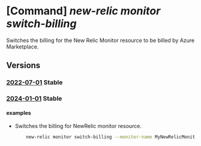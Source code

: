 # [Command] _new-relic monitor switch-billing_

Switches the billing for the New Relic Monitor resource to be billed by Azure Marketplace.

## Versions

### [2022-07-01](/Resources/mgmt-plane/L3N1YnNjcmlwdGlvbnMve30vcmVzb3VyY2Vncm91cHMve30vcHJvdmlkZXJzL25ld3JlbGljLm9ic2VydmFiaWxpdHkvbW9uaXRvcnMve30vc3dpdGNoYmlsbGluZw==/2022-07-01.xml) **Stable**

<!-- mgmt-plane /subscriptions/{}/resourcegroups/{}/providers/newrelic.observability/monitors/{}/switchbilling 2022-07-01 -->

### [2024-01-01](/Resources/mgmt-plane/L3N1YnNjcmlwdGlvbnMve30vcmVzb3VyY2Vncm91cHMve30vcHJvdmlkZXJzL25ld3JlbGljLm9ic2VydmFiaWxpdHkvbW9uaXRvcnMve30vc3dpdGNoYmlsbGluZw==/2024-01-01.xml) **Stable**

<!-- mgmt-plane /subscriptions/{}/resourcegroups/{}/providers/newrelic.observability/monitors/{}/switchbilling 2024-01-01 -->

#### examples

- Switches the billing for NewRelic monitor resource.
    ```bash
        new-relic monitor switch-billing --monitor-name MyNewRelicMonitor --resource-group MyResourceGroup --azure-resource-id resourceId --organization-id organizationId --user-email="UserEmail@123.com" --plan-data billing-cycle="MONTHLY" effective-date='2022-10-25T15:14:33+02:00' plan-details="newrelic-pay-as-you-go-free-live@TIDgmz7xq9ge3py@PUBIDnewrelicinc1635200720692.newrelic_liftr_payg" usage-type="PAYG"
    ```

